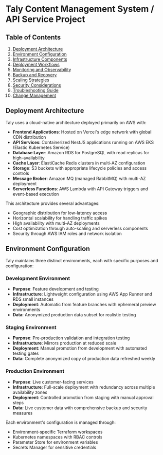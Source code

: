 # Taly Content Management System / API Service Project

## Table of Contents
1. [Deployment Architecture](#deployment-architecture)
2. [Environment Configuration](#environment-configuration)
3. [Infrastructure Components](#infrastructure-components)
4. [Deployment Workflows](#deployment-workflows)
5. [Monitoring and Observability](#monitoring-and-observability)
6. [Backup and Recovery](#backup-and-recovery)
7. [Scaling Strategies](#scaling-strategies)
8. [Security Considerations](#security-considerations)
9. [Troubleshooting Guide](#troubleshooting-guide)
10. [Change Management](#change-management)

## Deployment Architecture

Taly uses a cloud-native architecture deployed primarily on AWS with:

- **Frontend Applications**: Hosted on Vercel's edge network with global CDN distribution
- **API Services**: Containerized NestJS applications running on AWS EKS (Elastic Kubernetes Service)
- **Database Layer**: Amazon RDS for PostgreSQL with read replicas for high-availability
- **Cache Layer**: ElastiCache Redis clusters in multi-AZ configuration
- **Storage**: S3 buckets with appropriate lifecycle policies and access controls
- **Message Broker**: Amazon MQ (managed RabbitMQ) with multi-AZ deployment
- **Serverless Functions**: AWS Lambda with API Gateway triggers and event-based execution

This architecture provides several advantages:
- Geographic distribution for low-latency access
- Horizontal scalability for handling traffic spikes
- High availability with multi-AZ deployments
- Cost optimization through auto-scaling and serverless components
- Security through AWS IAM roles and network isolation

## Environment Configuration

Taly maintains three distinct environments, each with specific purposes and configuration:

### Development Environment
- **Purpose**: Feature development and testing
- **Infrastructure**: Lightweight configuration using AWS App Runner and RDS small instances
- **Deployment**: Automatic from feature branches with ephemeral preview environments
- **Data**: Anonymized production data subset for realistic testing

### Staging Environment
- **Purpose**: Pre-production validation and integration testing
- **Infrastructure**: Mirrors production at reduced scale
- **Deployment**: Manual promotion from development with automated testing gates
- **Data**: Complete anonymized copy of production data refreshed weekly

### Production Environment
- **Purpose**: Live customer-facing services
- **Infrastructure**: Full-scale deployment with redundancy across multiple availability zones
- **Deployment**: Controlled promotion from staging with manual approval steps
- **Data**: Live customer data with comprehensive backup and security measures

Each environment's configuration is managed through:
- Environment-specific Terraform workspaces
- Kubernetes namespaces with RBAC controls
- Parameter Store for environment variables
- Secrets Manager for sensitive credentials